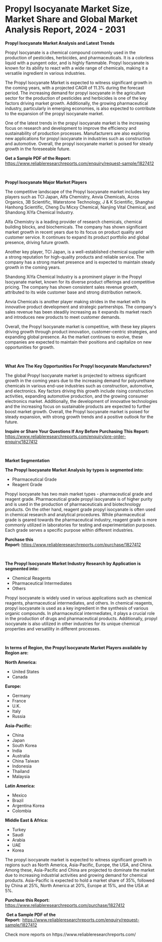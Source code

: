 <p><h1>Propyl Isocyanate Market Size, Market Share and Global Market Analysis Report, 2024 - 2031</h1></p><p><strong>Propyl Isocyanate Market Analysis and Latest Trends</strong></p>
<p><p>Propyl Isocyanate is a chemical compound commonly used in the production of pesticides, herbicides, and pharmaceuticals. It is a colorless liquid with a pungent odor, and is highly flammable. Propyl Isocyanate is known for its ability to react with a wide range of chemicals, making it a versatile ingredient in various industries.</p><p>The Propyl Isocyanate Market is expected to witness significant growth in the coming years, with a projected CAGR of 11.3% during the forecast period. The increasing demand for propyl isocyanate in the agriculture sector for the production of pesticides and herbicides is one of the key factors driving market growth. Additionally, the growing pharmaceutical industry, particularly in emerging economies, is also expected to contribute to the expansion of the propyl isocyanate market.</p><p>One of the latest trends in the propyl isocyanate market is the increasing focus on research and development to improve the efficiency and sustainability of production processes. Manufacturers are also exploring new applications for propyl isocyanate in industries such as construction and automotive. Overall, the propyl isocyanate market is poised for steady growth in the foreseeable future.</p></p>
<p><strong>Get a Sample PDF of the Report:&nbsp;</strong> <a href="https://www.reliableresearchreports.com/enquiry/request-sample/1827412">https://www.reliableresearchreports.com/enquiry/request-sample/1827412</a></p>
<p>&nbsp;</p>
<p><strong>Propyl Isocyanate Major Market Players</strong></p>
<p><p>The competitive landscape of the Propyl Isocyanate market includes key players such as TCI Japan, Alfa Chemistry, Anvia Chemicals, Acros Organics, 3B Scientific, Waterstone Technology, J & K Scientific, Shanghai Hanhong Scientific, Cheng Du Micxy Chemical, Nanjing Vital Chemical, and Shandong XiYa Chemical Industry. </p><p>Alfa Chemistry is a leading provider of research chemicals, chemical building blocks, and biochemicals. The company has shown significant market growth in recent years due to its focus on product quality and customer service. It continues to expand its product portfolio and global presence, driving future growth.</p><p>Another key player, TCI Japan, is a well-established chemical supplier with a strong reputation for high-quality products and reliable service. The company has a strong market presence and is expected to maintain steady growth in the coming years.</p><p>Shandong XiYa Chemical Industry is a prominent player in the Propyl Isocyanate market, known for its diverse product offerings and competitive pricing. The company has shown consistent sales revenue growth, attributed to its wide customer base and strong distribution network.</p><p>Anvia Chemicals is another player making strides in the market with its innovative product development and strategic partnerships. The company's sales revenue has been steadily increasing as it expands its market reach and introduces new products to meet customer demands.</p><p>Overall, the Propyl Isocyanate market is competitive, with these key players driving growth through product innovation, customer-centric strategies, and expanding global presence. As the market continues to evolve, these companies are expected to maintain their positions and capitalize on new opportunities for growth.</p></p>
<p>&nbsp;</p>
<p><strong>What Are The Key Opportunities For Propyl Isocyanate Manufacturers?</strong></p>
<p><p>The global Propyl Isocyanate market is projected to witness significant growth in the coming years due to the increasing demand for polyurethane chemicals in various end-use industries such as construction, automotive, and electronics. Key factors driving this growth include rising construction activities, expanding automotive production, and the growing consumer electronics market. Additionally, the development of innovative technologies and the increasing focus on sustainable products are expected to further boost market growth. Overall, the Propyl Isocyanate market is poised for steady expansion, with strong growth trends and a positive outlook for the future.</p></p>
<p><strong>Inquire or Share Your Questions If Any Before Purchasing This Report:</strong> <a href="https://www.reliableresearchreports.com/enquiry/pre-order-enquiry/1827412">https://www.reliableresearchreports.com/enquiry/pre-order-enquiry/1827412</a></p>
<p>&nbsp;</p>
<p><strong>Market Segmentation</strong></p>
<p><strong>The Propyl Isocyanate Market Analysis by types is segmented into:</strong></p>
<p><ul><li>Pharmaceutical Grade</li><li>Reagent Grade</li></ul></p>
<p><p>Propyl isocyanate has two main market types - pharmaceutical grade and reagent grade. Pharmaceutical grade propyl isocyanate is of higher purity and is used in the production of pharmaceuticals and biotechnology products. On the other hand, reagent grade propyl isocyanate is often used in chemical research and analytical procedures. While pharmaceutical grade is geared towards the pharmaceutical industry, reagent grade is more commonly utilized in laboratories for testing and experimentation purposes. Each grade serves a specific purpose within different industries.</p></p>
<p><strong>Purchase this Report:&nbsp;</strong><a href="https://www.reliableresearchreports.com/purchase/1827412">https://www.reliableresearchreports.com/purchase/1827412</a></p>
<p>&nbsp;</p>
<p><strong>The Propyl Isocyanate Market Industry Research by Application is segmented into:</strong></p>
<p><ul><li>Chemical Reagents</li><li>Pharmaceutical Intermediates</li><li>Others</li></ul></p>
<p><p>Propyl isocyanate is widely used in various applications such as chemical reagents, pharmaceutical intermediates, and others. In chemical reagents, propyl isocyanate is used as a key ingredient in the synthesis of various organic compounds. In pharmaceutical intermediates, it plays a crucial role in the production of drugs and pharmaceutical products. Additionally, propyl isocyanate is also utilized in other industries for its unique chemical properties and versatility in different processes.</p></p>
<p>&nbsp;</p>
<p><strong>In terms of Region, the Propyl Isocyanate Market Players available by Region are:</strong></p>
<p>
    <p> <strong> North America: </strong>
        <ul>
            <li>United States</li>
            <li>Canada</li>
        </ul>
        </p> 
    <p> <strong> Europe: </strong>
        <ul>
            <li>Germany</li>
            <li>France</li>
            <li>U.K.</li>
            <li>Italy</li>
            <li>Russia</li>
        </ul>
        </p> 
    <p> <strong> Asia-Pacific: </strong>
        <ul>
            <li>China</li>
            <li>Japan</li>
            <li>South Korea</li>
            <li>India</li>
            <li>Australia</li>
            <li>China Taiwan</li>
            <li>Indonesia</li>
            <li>Thailand</li>
            <li>Malaysia</li>
        </ul>
        </p> 
    <p> <strong> Latin America: </strong>
        <ul>
            <li>Mexico</li>
            <li>Brazil</li>
            <li>Argentina Korea</li>
            <li>Colombia</li>
        </ul>
        </p> 
    <p> <strong> Middle East & Africa: </strong>
        <ul>
            <li>Turkey</li>
            <li>Saudi</li>
            <li>Arabia</li>
            <li>UAE</li>
            <li>Korea</li>
        </ul>
    </p>
    </p>
<p><p>The propyl isocyanate market is expected to witness significant growth in regions such as North America, Asia-Pacific, Europe, the USA, and China. Among these, Asia-Pacific and China are projected to dominate the market due to increasing industrial activities and growing demand for chemical products. Asia-Pacific is expected to hold a market share of 35%, followed by China at 25%, North America at 20%, Europe at 15%, and the USA at 5%.</p></p>
<p><strong>Purchase this Report: </strong><a href="https://www.reliableresearchreports.com/purchase/1827412">https://www.reliableresearchreports.com/purchase/1827412</a></p>
<p>&nbsp;<strong>Get a Sample PDF of the Report:&nbsp;&nbsp;</strong><a href="https://www.reliableresearchreports.com/enquiry/request-sample/1827412">https://www.reliableresearchreports.com/enquiry/request-sample/1827412</a></p>
<p><strong></strong></p>
<p>Check more reports on https://www.reliableresearchreports.com/</p>